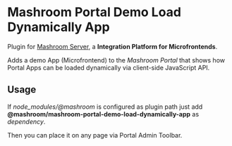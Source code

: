
# Mashroom Portal Demo Load Dynamically App

Plugin for [Mashroom Server](https://www.mashroom-server.com), a **Integration Platform for Microfrontends**.

Adds a demo App (Microfrontend) to the _Mashroom Portal_ that shows how Portal Apps can be loaded dynamically via client-side JavaScript API.

## Usage

If *node_modules/@mashroom* is configured as plugin path just add **@mashroom/mashroom-portal-demo-load-dynamically-app** as *dependency*.

Then you can place it on any page via Portal Admin Toolbar.
